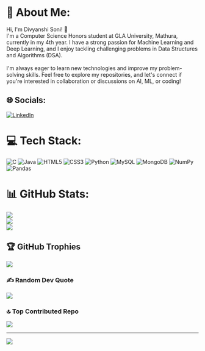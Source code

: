 # 💫 About Me:
Hi, I'm Divyanshi Soni! 👋<br>I'm a Computer Science Honors student at GLA University, Mathura, currently in my 4th year. I have a strong passion for Machine Learning and Deep Learning, and I enjoy tackling challenging problems in Data Structures and Algorithms (DSA).<br><br>I'm always eager to learn new technologies and improve my problem-solving skills. Feel free to explore my repositories, and let's connect if you're interested in collaboration or discussions on AI, ML, or coding!


## 🌐 Socials:
[![LinkedIn](https://img.shields.io/badge/LinkedIn-%230077B5.svg?logo=linkedin&logoColor=white)](https://linkedin.com/in/https://www.linkedin.com/in/divyanshisoni9) 

# 💻 Tech Stack:
![C](https://img.shields.io/badge/c-%2300599C.svg?style=flat-square&logo=c&logoColor=white) ![Java](https://img.shields.io/badge/java-%23ED8B00.svg?style=flat-square&logo=openjdk&logoColor=white) ![HTML5](https://img.shields.io/badge/html5-%23E34F26.svg?style=flat-square&logo=html5&logoColor=white) ![CSS3](https://img.shields.io/badge/css3-%231572B6.svg?style=flat-square&logo=css3&logoColor=white) ![Python](https://img.shields.io/badge/python-3670A0?style=flat-square&logo=python&logoColor=ffdd54) ![MySQL](https://img.shields.io/badge/mysql-4479A1.svg?style=flat-square&logo=mysql&logoColor=white) ![MongoDB](https://img.shields.io/badge/MongoDB-%234ea94b.svg?style=flat-square&logo=mongodb&logoColor=white) ![NumPy](https://img.shields.io/badge/numpy-%23013243.svg?style=flat-square&logo=numpy&logoColor=white) ![Pandas](https://img.shields.io/badge/pandas-%23150458.svg?style=flat-square&logo=pandas&logoColor=white)
# 📊 GitHub Stats:
![](https://github-readme-stats.vercel.app/api?username=DivyanshiSoni&theme=dark&hide_border=true&include_all_commits=true&count_private=true)<br/>
![](https://github-readme-streak-stats.herokuapp.com/?user=DivyanshiSoni&theme=dark&hide_border=true)<br/>
![](https://github-readme-stats.vercel.app/api/top-langs/?username=DivyanshiSoni&theme=dark&hide_border=true&include_all_commits=true&count_private=true&layout=compact)

## 🏆 GitHub Trophies
![](https://github-profile-trophy.vercel.app/?username=DivyanshiSoni&theme=radical&no-frame=true&no-bg=false&margin-w=4)

### ✍️ Random Dev Quote
![](https://quotes-github-readme.vercel.app/api?type=horizontal&theme=radical)

### 🔝 Top Contributed Repo
![](https://github-contributor-stats.vercel.app/api?username=DivyanshiSoni&limit=5&theme=dark&combine_all_yearly_contributions=true)

---
[![](https://visitcount.itsvg.in/api?id=DivyanshiSoni&icon=0&color=0)](https://visitcount.itsvg.in)

<!-- Proudly created with GPRM ( https://gprm.itsvg.in ) -->
